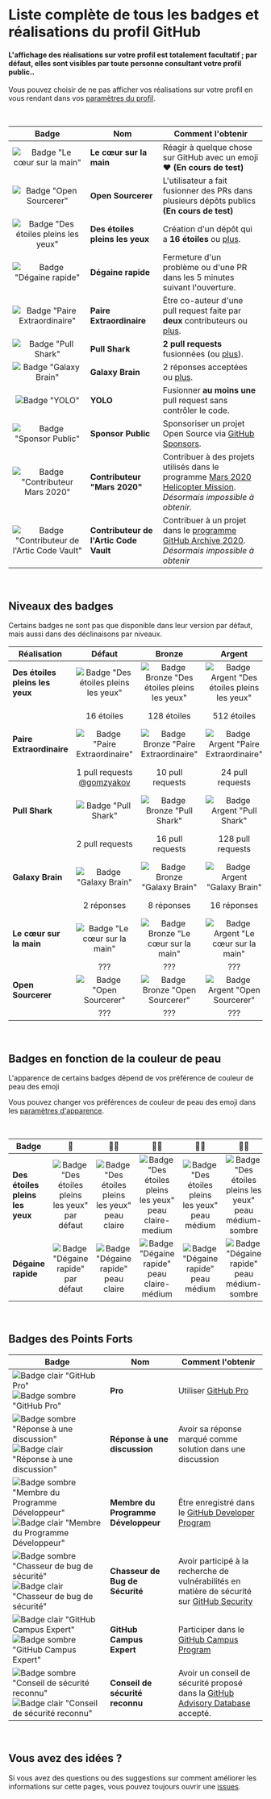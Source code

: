 #  Liste complète de tous les badges et réalisations du profil GitHub 

#### L'affichage des réalisations sur votre profil est totalement facultatif ; par défaut, elles sont visibles par toute personne consultant votre profil public..

Vous pouvez choisir de ne pas afficher vos réalisations sur votre profil en vous rendant dans vos [paramètres du profil](https://github.com/settings).

<br>

| Badge | Nom | Comment l'obtenir                                                                                                                                                       |
| :---: | --- |------------------------------------------------------------------------------------------------------------------------------------------------------------------|
| ![Badge "Le cœur sur la main"](https://github.githubassets.com/images/modules/profile/achievements/heart-on-your-sleeve-default.png) | **Le cœur sur la main** | Réagir à quelque chose sur GitHub avec un emoji ❤️ **(En cours de test)** |
| ![Badge "Open Sourcerer"](https://github.githubassets.com/images/modules/profile/achievements/open-sourcerer-default.png) | **Open Sourcerer** | L'utilisateur a fait fusionner des PRs dans plusieurs dépôts publics **(En cours de test)** |
| ![Badge "Des étoiles pleins les yeux"](https://github.githubassets.com/images/modules/profile/achievements/starstruck-default.png) | **Des étoiles pleins les yeux** | Création d'un dépôt qui a **16 étoiles** ou [plus](#niveaux-des-badges).                                                                                              |
| ![Badge "Dégaine rapide"](https://github.githubassets.com/images/modules/profile/achievements/quickdraw-default.png) | **Dégaine rapide** | Fermeture d'un problème ou d'une PR dans les 5 minutes suivant l'ouverture.                                                                                                       |
| ![Badge "Paire Extraordinaire"](https://github.githubassets.com/images/modules/profile/achievements/pair-extraordinaire-default.png) | **Paire Extraordinaire** | Être co-auteur d'une pull request faite par **deux** contributeurs ou [plus](#niveaux-des-badges).                                                                                           |
| ![Badge "Pull Shark"](https://github.githubassets.com/images/modules/profile/achievements/pull-shark-default.png) | **Pull Shark** | **2 pull requests** fusionnées (ou [plus](#niveaux-des-badges)).                                                                                                            |
| ![Badge "Galaxy Brain"](https://github.githubassets.com/images/modules/profile/achievements/galaxy-brain-default.png) | **Galaxy Brain** | 2 réponses acceptées ou [plus](#niveaux-des-badges).                                                                                                                      |
| ![Badge "YOLO"](https://github.githubassets.com/images/modules/profile/achievements/yolo-default.png) | **YOLO** | Fusionner **au moins une** pull request sans contrôler le code.                                                                                                       |
| ![Badge "Sponsor Public"](https://github.githubassets.com/images/modules/profile/achievements/public-sponsor-default.png) | **Sponsor Public** | Sponsoriser un projet Open Source via [GitHub Sponsors](https://github.com/sponsors).                                                                                  |
| ![Badge "Contributeur Mars 2020"](https://github.githubassets.com/images/modules/profile/achievements/mars-2020-contributor-default.png) | **Contributeur "Mars 2020"** | Contribuer à des projets utilisés dans le programme [Mars 2020 Helicopter Mission](https://github.com/readme/featured/nasa-ingenuity-helicopter). *Désormais impossible à obtenir.* |
| ![Badge "Contributeur de l'Artic Code Vault"](https://github.githubassets.com/images/modules/profile/achievements/arctic-code-vault-contributor-default.png) | **Contributeur de l'Artic Code Vault** | Contribuer à un projet dans le [programme GitHub Archive 2020](https://archiveprogram.github.com/). *Désormais impossible à obtenir*                                 |

<br>

## Niveaux des badges

Certains badges ne sont pas que disponible dans leur version par défaut, mais aussi dans des déclinaisons par niveaux.

| Réalisation | Défaut | Bronze | Argent | Or |
| --- | :---: | :---: | :---: | :---: |
| **Des étoiles pleins les yeux** | ![Badge "Des étoiles pleins les yeux"](https://github.githubassets.com/images/modules/profile/achievements/starstruck-default.png) | ![Badge Bronze "Des étoiles pleins les yeux"](https://github.githubassets.com/images/modules/profile/achievements/starstruck-bronze.png) | ![Badge Argent "Des étoiles pleins les yeux"](https://github.githubassets.com/images/modules/profile/achievements/starstruck-silver.png) | ![Badge Or "Des étoiles pleins les yeux"](https://github.githubassets.com/images/modules/profile/achievements/starstruck-gold.png) |
| | 16 étoiles | 128 étoiles | 512 étoiles | 4096 étoiles <br>[@torvalds](https://github.com/torvalds?achievement=starstruck&tab=achievements) |
| **Paire Extraordinaire** | ![Badge "Paire Extraordinaire"][pe-default] | ![Badge Bronze "Paire Extraordinaire"][pe-bronze] | ![Badge Argent "Paire Extraordinaire"][pe-silver] | ![Badge Or "Paire Extraordinaire"][pe-gold] |
| | 1 pull requests <br>[@gomzyakov](https://github.com/gomzyakov?achievement=pair-extraordinaire&tab=achievements) | 10 pull requests | 24 pull requests  | 48 pull requests <br>[@Rongronggg9](https://github.com/Rongronggg9?achievement=pair-extraordinaire&tab=achievements) |
| **Pull Shark** | ![Badge "Pull Shark"][ps-default] | ![Badge Bronze "Pull Shark"][ps-bronze] | ![Badge Argent "Pull Shark"][ps-silver] | ![Badge Or "Pull Shark"][ps-gold] |
| | 2 pull requests | 16 pull requests | 128 pull requests | 1024 pull requests <br>[@ljharb](https://github.com/ljharb?achievement=pull-shark&tab=achievements) |
| **Galaxy Brain** | ![Badge "Galaxy Brain"][gb-default] | ![Badge Bronze "Galaxy Brain"][gb-bronze] | ![Badge Argent "Galaxy Brain"][gb-silver] | ![Badge Or "Galaxy Brain"][gb-gold] |
| | 2 réponses | 8 réponses | 16 réponses | 32 réponses <br>[@ljharb](https://github.com/ljharb?achievement=galaxy-brain&tab=achievements) |
| **Le cœur sur la main** | ![Badge "Le cœur sur la main"](https://github.githubassets.com/images/modules/profile/achievements/heart-on-your-sleeve-default.png) | ![Badge Bronze "Le cœur sur la main"](https://github.githubassets.com/images/modules/profile/achievements/heart-on-your-sleeve-bronze.png) | ![Badge Argent "Le cœur sur la main"](https://github.githubassets.com/images/modules/profile/achievements/heart-on-your-sleeve-silver.png) | ![Badge Or "Le cœur sur la main"](https://github.githubassets.com/images/modules/profile/achievements/heart-on-your-sleeve-gold.png) |
| | ??? | ??? | ??? | ??? |
| **Open Sourcerer** | ![Badge "Open Sourcerer"](https://github.githubassets.com/images/modules/profile/achievements/open-sourcerer-default.png) | ![Badge Bronze "Open Sourcerer"](https://github.githubassets.com/images/modules/profile/achievements/open-sourcerer-bronze.png) | ![Badge Argent "Open Sourcerer"](https://github.githubassets.com/images/modules/profile/achievements/open-sourcerer-silver.png) | ![Badge Or "Open Sourcerer"](https://github.githubassets.com/images/modules/profile/achievements/open-sourcerer-gold.png) |
| | ??? | ??? | ??? | ??? |


[ss-bronze]: https://github.githubassets.com/images/modules/profile/achievements/starstruck-bronze.png
[ss-silver]: https://github.githubassets.com/images/modules/profile/achievements/starstruck-silver.png
[ss-gold]: https://github.githubassets.com/images/modules/profile/achievements/starstruck-gold.png

[pe-default]: https://github.githubassets.com/images/modules/profile/achievements/pair-extraordinaire-default.png
[pe-bronze]: https://github.githubassets.com/images/modules/profile/achievements/pair-extraordinaire-bronze.png
[pe-silver]: https://github.githubassets.com/images/modules/profile/achievements/pair-extraordinaire-silver.png
[pe-gold]: https://github.githubassets.com/images/modules/profile/achievements/pair-extraordinaire-gold.png

[ps-default]: https://github.githubassets.com/images/modules/profile/achievements/pull-shark-default.png
[ps-bronze]: https://github.githubassets.com/images/modules/profile/achievements/pull-shark-bronze.png
[ps-silver]: https://github.githubassets.com/images/modules/profile/achievements/pull-shark-silver.png
[ps-gold]: https://github.githubassets.com/images/modules/profile/achievements/pull-shark-gold.png

[gb-default]: https://github.githubassets.com/images/modules/profile/achievements/galaxy-brain-default.png
[gb-bronze]: https://github.githubassets.com/images/modules/profile/achievements/galaxy-brain-bronze.png
[gb-silver]: https://github.githubassets.com/images/modules/profile/achievements/galaxy-brain-silver.png
[gb-gold]: https://github.githubassets.com/images/modules/profile/achievements/galaxy-brain-gold.png

<br>

## Badges en fonction de la couleur de peau

L'apparence de certains badges dépend de vos préférence de couleur de peau des emoji

Vous pouvez changer vos préférences de couleur de peau des emoji dans les [paramètres d'apparence](https://github.com/settings/appearance).

<br>

| **Badge** | 👋 | 👋🏻 | 👋🏼 | 👋🏽 | 👋🏾 | 👋🏿 |
| --- | :---: | :---: | :---: | :---: | :---: | :---: |
| **Des étoiles pleins les yeux** | ![Badge "Des étoiles pleins les yeux" par défaut](https://github.githubassets.com/images/modules/profile/achievements/starstruck-default.png) | ![Badge "Des étoiles pleins les yeux" peau claire](https://github.githubassets.com/images/modules/profile/achievements/starstruck-default--light.png) | ![Badge "Des étoiles pleins les yeux" peau claire-medium](https://github.githubassets.com/images/modules/profile/achievements/starstruck-default--light-medium.png) | ![Badge "Des étoiles pleins les yeux" peau médium](https://github.githubassets.com/images/modules/profile/achievements/starstruck-default--medium.png) | ![Badge "Des étoiles pleins les yeux" peau médium-sombre](https://github.githubassets.com/images/modules/profile/achievements/starstruck-default--medium-dark.png) | ![Badge "Des étoiles pleins les yeux" peau sombre](https://github.githubassets.com/images/modules/profile/achievements/starstruck-default--dark.png) |
| **Dégaine rapide** | ![Badge "Dégaine rapide" par défaut][q-default] | ![Badge "Dégaine rapide" peau claire][q-light] | ![Badge "Dégaine rapide" peau claire-médium][q-light-medium] | ![Badge "Dégaine rapide" peau médium][q-medium] | ![Badge "Dégaine rapide" peau médium-sombre][q-medium-dark] | ![Badge "Dégaine rapide" peau sombre][q-dark] |

[s-light]: https://github.githubassets.com/images/modules/profile/achievements/starstruck-default--light.png
[s-light-medium]: https://github.githubassets.com/images/modules/profile/achievements/starstruck-default--light-medium.png
[s-medium]: https://github.githubassets.com/images/modules/profile/achievements/starstruck-default--medium.png
[s-medium-dark]: https://github.githubassets.com/images/modules/profile/achievements/starstruck-default--medium-dark.png
[s-dark]: https://github.githubassets.com/images/modules/profile/achievements/starstruck-default--dark.png

[q-default]: https://github.githubassets.com/images/modules/profile/achievements/quickdraw-default.png
[q-light]: https://github.githubassets.com/images/modules/profile/achievements/quickdraw-default--light.png
[q-light-medium]: https://github.githubassets.com/images/modules/profile/achievements/quickdraw-default--light-medium.png
[q-medium]: https://github.githubassets.com/images/modules/profile/achievements/quickdraw-default--medium.png
[q-medium-dark]: https://github.githubassets.com/images/modules/profile/achievements/quickdraw-default--medium-dark.png
[q-dark]: https://github.githubassets.com/images/modules/profile/achievements/quickdraw-default--dark.png

<br>

## Badges des Points Forts

| Badge | Nom | Comment l'obtenir |
| --- | --- | --- |
| ![Badge clair "GitHub Pro"](https://user-images.githubusercontent.com/65187002/173065531-57dbf8b1-7eb7-4d46-81bf-f2d18c7c9112.svg#gh-dark-mode-only)![Badge sombre "GitHub Pro"](https://user-images.githubusercontent.com/65187002/173065669-d1fdb5a7-8895-43cc-8dea-72a511a37e86.svg#gh-light-mode-only) | **Pro** | Utiliser [GitHub Pro](https://docs.github.com/en/get-started/learning-about-github/githubs-products#github-pro) |
| ![Badge sombre "Réponse à une discussion"](https://user-images.githubusercontent.com/65187002/173078083-15a75f15-b040-4a92-8d70-561a206d9fd9.svg#gh-dark-mode-only)![Badge clair "Réponse à une discussion"](https://user-images.githubusercontent.com/65187002/173078106-28bea542-4620-46ee-837d-defda3e44ca6.svg#gh-light-mode-only) | **Réponse à une discussion** | Avoir sa réponse marqué comme solution dans une discussion |
| ![Badge sombre "Membre du Programme Développeur"](https://user-images.githubusercontent.com/65187002/173079579-3c393d22-7a13-4e7d-87b8-341fb613d52b.svg#gh-dark-mode-only)![Badge clair "Membre du Programme Développeur"](https://user-images.githubusercontent.com/65187002/173079614-33f43a97-1cc2-4228-85e3-ef43836e17c2.svg#gh-light-mode-only) | **Membre du Programme Développeur** | Être enregistré dans le [GitHub Developer Program](https://docs.github.com/en/developers/overview/github-developer-program) |
| ![Badge sombre "Chasseur de bug de sécurité"](https://user-images.githubusercontent.com/65187002/173081624-93e3cf1f-50b7-45a4-82b7-1954f66368b9.svg#gh-dark-mode-only)![Badge clair "Chasseur de bug de sécurité"](https://user-images.githubusercontent.com/65187002/173081657-e500d72c-9247-44c2-a3d3-2deff30e1ae7.svg#gh-light-mode-only) | **Chasseur de Bug de Sécurité** | Avoir participé à la recherche de vulnérabilités en matière de sécurité sur [GitHub Security](https://bounty.github.com/) |
| ![Badge clair "GitHub Campus Expert"][gce-dark]![Badge sombre "GitHub Campus Expert"][gce-light] | **GitHub Campus Expert** | Participer dans le [GitHub Campus Program](https://education.github.com/experts) |
| ![Badge sombre "Conseil de sécurité reconnu"][SAC-dark]![Badge clair "Conseil de sécurité reconnu"][SAC-light] | **Conseil de sécurité reconnu** | Avoir un conseil de sécurité proposé dans la [GitHub Advisory Database](https://github.com/advisories) accepté. |

[gce-dark]: https://user-images.githubusercontent.com/65187002/173082819-b3625c23-bfd6-4492-b828-56ed91c45f52.svg#gh-dark-mode-only
[gce-light]: https://user-images.githubusercontent.com/65187002/173082836-08be81fe-13b7-4acf-9096-e5241d76f237.svg#gh-light-mode-only
[SAC-dark]: https://user-images.githubusercontent.com/65187002/173084051-79a0a626-1c1a-4d60-afdf-50ad001d7b21.svg#gh-dark-mode-only
[SAC-light]: https://user-images.githubusercontent.com/65187002/173084071-5f321da2-b2a9-490b-a524-1b21fa384d7e.svg#gh-light-mode-only

<br>

## Vous avez des idées ?

Si vous avez des questions ou des suggestions sur comment améliorer les informations sur cette pages, vous pouvez toujours ouvrir une [issues](https://github.com/github-profile-achievements/french/issues).
